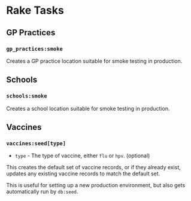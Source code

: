 # Rake Tasks

## GP Practices

### `gp_practices:smoke`

Creates a GP practice location suitable for smoke testing in production.

## Schools

### `schools:smoke`

Creates a school location suitable for smoke testing in production.

## Vaccines

### `vaccines:seed[type]`

- `type` - The type of vaccine, either `flu` or `hpv`. (optional)

This creates the default set of vaccine records, or if they already exist, updates any existing vaccine records to match the default set.

This is useful for setting up a new production environment, but also gets automatically run by `db:seed`.
